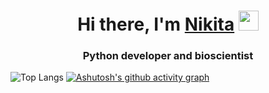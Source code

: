 <h1 align="center">Hi there, I'm <a href="https://hukumabob.github.io/" target="_blank">Nikita</a> 
<img src="https://github.com/blackcater/blackcater/raw/main/images/Hi.gif" height="32"/></h1>
<h3 align="center">Python developer and bioscientist</h3>

![Top Langs](https://github-readme-stats.vercel.app/api/top-langs/?username=HukumaBob&hide_progress=true)
[![Ashutosh's github activity graph](https://github-readme-activity-graph.vercel.app/graph?username=HukumaBob)](https://github.com/ashutosh00710/github-readme-activity-graph)
<!--
**HukumaBob/HukumaBob** is a ✨ _special_ ✨ repository because its `README.md` (this file) appears on your GitHub profile.

Here are some ideas to get you started:

- 🔭 I’m currently working on ...
- 🌱 I’m currently learning ...
- 👯 I’m looking to collaborate on ...
- 🤔 I’m looking for help with ...
- 💬 Ask me about ...
- 📫 How to reach me: ...
- 😄 Pronouns: ...
- ⚡ Fun fact: ...
-->
